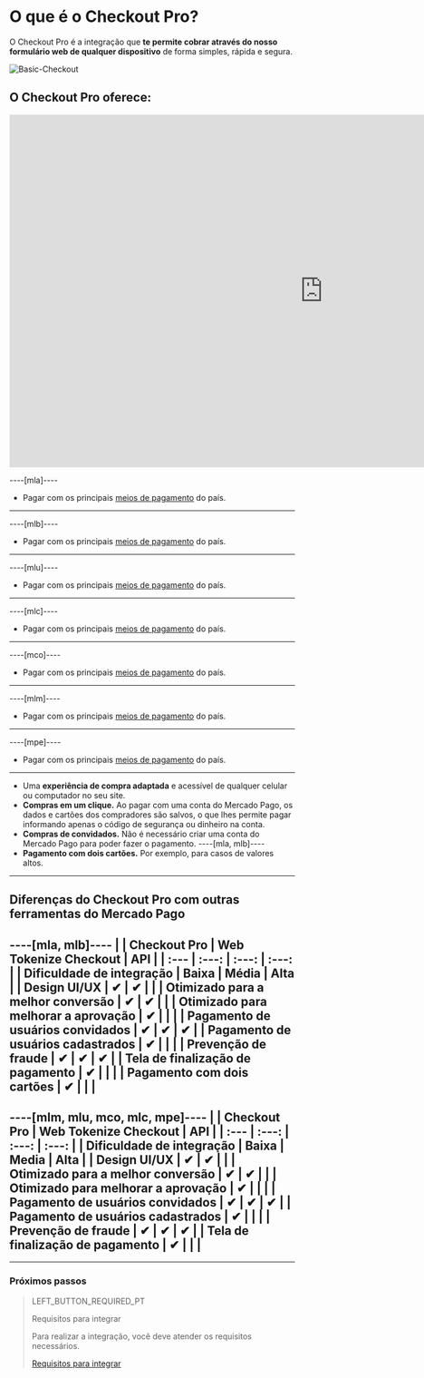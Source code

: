 # O que é o Checkout Pro?

O Checkout Pro é a integração que **te permite cobrar através do nosso formulário web de qualquer dispositivo** de forma simples, rápida e segura.

![Basic-Checkout](/images/web-payment-checkout/cho-introduction-br.png)


## O Checkout Pro oferece:

<div class="embed-container">
    <iframe width="1106" height="622" src="https://www.youtube.com/embed/tF4DML7FIWk" title="YouTube video player" frameborder="0" allow="accelerometer; autoplay; clipboard-write; encrypted-media; gyroscope; picture-in-picture" allowfullscreen="">
    </iframe>
</div>

----[mla]----
* Pagar com os principais [meios de pagamento](https://www.mercadopago.com.ar/ayuda/medios-de-pago-cuotas-promociones_264) do país.
------------
----[mlb]----
* Pagar com os principais [meios de pagamento](https://www.mercadopago.com.br/ajuda/meios-de-pagamento-parcelamento_265) do país.
------------
----[mlu]----
* Pagar com os principais [meios de pagamento](https://www.mercadopago.com.uy/ayuda/medios-de-pago-cuotas-promociones_264) do país.
------------
----[mlc]----
* Pagar com os principais [meios de pagamento](https://www.mercadopago.cl/ayuda/medios-de-pago-cuotas-promociones_264) do país.
------------
----[mco]----
* Pagar com os principais [meios de pagamento](https://www.mercadopago.com.co/ayuda/medios-de-pago-cuotas-promociones_264) do país.
------------
----[mlm]----
* Pagar com os principais [meios de pagamento](https://www.mercadopago.com.mx/ayuda/medios-de-pago-cuotas-promociones_264) do país.
------------
----[mpe]----
* Pagar com os principais [meios de pagamento](https://www.mercadopago.com.pe/ayuda/medios-de-pago-cuotas-promociones_264) do país.
------------
* Uma **experiência de compra adaptada** e acessível de qualquer celular ou computador no seu site.
* **Compras em um clique.** Ao pagar com uma conta do Mercado Pago, os dados e cartões dos compradores são salvos, o que lhes permite pagar informando apenas o código de segurança ou dinheiro na conta.
* **Compras de convidados.** Não é necessário criar uma conta do Mercado Pago para poder fazer o pagamento.
----[mla, mlb]----
* **Pagamento com dois cartões.** Por exemplo, para casos de valores altos.	 
------------

## Diferenças do Checkout Pro com outras ferramentas do Mercado Pago

----[mla, mlb]----
|                                       | Checkout Pro | Web Tokenize Checkout | API |
| :--- | :---: | :---: | :---: |
| Dificuldade de integração             | Baixa | Média | Alta |
| Design UI/UX                          | ✔ | ✔ |   |
| Otimizado para a melhor conversão     | ✔ | ✔ |   |
| Otimizado para melhorar a aprovação   | ✔ |   |   |
| Pagamento de usuários convidados      | ✔ | ✔ | ✔ |
| Pagamento de usuários cadastrados     | ✔ |   |   |
| Prevenção de fraude                   | ✔ | ✔ | ✔ |
| Tela de finalização de pagamento      | ✔ |   |   |
| Pagamento com dois cartões            | ✔ |   |   |
------------
----[mlm, mlu, mco, mlc, mpe]----
|                                       | Checkout Pro | Web Tokenize Checkout | API |
| :--- | :---: | :---: | :---: |
| Dificuldade de integração             | Baixa | Media | Alta |
| Design UI/UX                          | ✔ | ✔ |   |
| Otimizado para a melhor conversão     | ✔ | ✔ |   |
| Otimizado para melhorar a aprovação   | ✔ |   |   |
| Pagamento de usuários convidados      | ✔ | ✔ | ✔ |
| Pagamento de usuários cadastrados     | ✔ |   |   |
| Prevenção de fraude                   | ✔ | ✔ | ✔ |
| Tela de finalização de pagamento      | ✔ |   |   |
------------

---

### Próximos passos

> LEFT_BUTTON_REQUIRED_PT
>
> Requisitos para integrar
>
> Para realizar a integração, você deve atender os requisitos necessários.
>
> [Requisitos para integrar](https://www.mercadopago[FAKER][URL][DOMAIN]/developers/pt/guides/online-payments/checkout-pro/previous-requirements)
>

